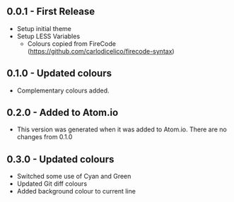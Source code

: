 ## 0.0.1 - First Release
* Setup initial theme
* Setup LESS Variables
    * Colours copied from FireCode (https://github.com/carlodicelico/firecode-syntax)

## 0.1.0 - Updated colours
* Complementary colours added.

## 0.2.0 - Added to Atom.io
* This version was generated when it was added to Atom.io.  There are no changes from 0.1.0

## 0.3.0 - Updated colours
* Switched some use of Cyan and Green
* Updated Git diff colours
* Added background colour to current line